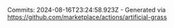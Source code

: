 Commits: 2024-08-16T23:24:58.923Z - Generated via https://github.com/marketplace/actions/artificial-grass
<br>
